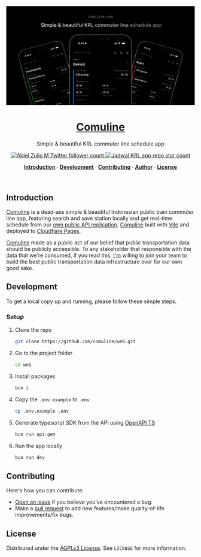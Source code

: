 <a href="https://www.comuline.com">
  <img alt="Comuline — Simple & beautiful KRL commuter line schedule app" src="public/og.png">
  <h1 align="center">Comuline</h1>
</a>

<p align="center">
  Simple & beautiful KRL commuter line schedule app
</p>

<p align="center">
  <a href="https://twitter.com/abielzulio">
    <img src="https://img.shields.io/twitter/follow/abielzulio?style=flat&label=abielzulio&logo=twitter&color=0bf&logoColor=fff" alt="Abiel Zulio M Twitter follower count" />
  </a>
  <a href="https://github.com/abielzulio/jadwal-krl">
    <img src="https://img.shields.io/github/stars/abielzulio/jadwal-krl?label=abielzulio%jadwal-krl" alt="Jadwal KRL app repo star count" />
  </a>
</p>

<p align="center">
  <a href="#introduction"><strong>Introduction</strong></a> ·
  <a href="#development"><strong>Development</strong></a> ·
  <a href="#contributing"><strong>Contributing</strong></a> ·
  <a href="#author"><strong>Author</strong></a> ·
  <a href="#license"><strong>License</strong></a>
</p>
<br/>

## Introduction

[Comuline](https://www.comuline.com) is a dead-ass simple & beautiful Indonesian public train commuter line app, featuring search and save station locally and get real-time schedule from our [own public API replication](https://github.com/comuline/api). [Comuline](https://www.comuline.com) built with [Vite](https://vite.dev/) and deployed to [Cloudflare Pages](https://pages.cloudflare.com/).

[Comuline](https://www.comuline.com) made as a public act of our belief that public transportation data should be publicly accessible.
To any stakeholder that responsible with the data that we're consumed, if you read this, [I'm](https://www.linkedin.com/in/abielzulio/) willing to join your team to build the best public transportation data infrastructure ever for our own good sake.

## Development

To get a local copy up and running, please follow these simple steps.

### Setup

1. Clone the repo

   ```sh
   git clone https://github.com/comuline/web.git
   ```

2. Go to the project folder

   ```sh
   cd web
   ```

3. Install packages

   ```sh
   bun i
   ```

4. Copy the `.env.example` to `.env`

   ```sh
   cp .env.example .env
   ```

5. Generate typescript SDK from the API using [OpenAPI TS](https://openapi-ts.dev/)

   ```sh
   bun run api:gen
   ```

6. Run the app locally

   ```sh
   bun run dev
   ```

## Contributing

Here's how you can contribute:

- [Open an issue](https://github.com/comuline/web/issues) if you believe you've encountered a bug.
- Make a [pull request](https://github.com/comuline/web/pull) to add new features/make quality-of-life improvements/fix bugs.

## License

Distributed under the [AGPLv3 License](https://github.com/comuline/web/LICENSE). See `LICENSE` for more information.

